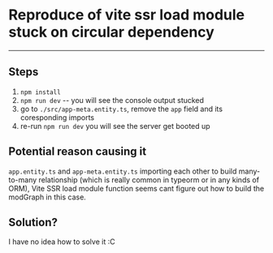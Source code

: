 # Reproduce of vite ssr load module stuck on circular dependency 
--------

## Steps
1. `npm install`
2. `npm run dev` -- you will see the console output stucked
3. go to `./src/app-meta.entity.ts`, remove the `app` field and its coresponding imports
4. re-run `npm run dev` you will see the server get booted up

## Potential reason causing it
`app.entity.ts` and `app-meta.entity.ts` importing each other to build many-to-many relationship (which is really common in typeorm or in any kinds of ORM), Vite SSR load module function seems cant figure out how to build the modGraph in this case. 

## Solution?
I have no idea how to solve it :C
